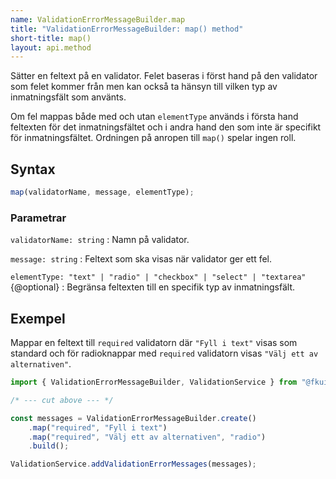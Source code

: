 ```yaml
---
name: ValidationErrorMessageBuilder.map
title: "ValidationErrorMessageBuilder: map() method"
short-title: map()
layout: api.method
---
```


Sätter en feltext på en validator.
Felet baseras i först hand på den validator som felet kommer från men kan också ta hänsyn till vilken typ av inmatningsfält som använts.

Om fel mappas både med och utan `elementType` används i första hand feltexten för det inmatningsfältet och i andra hand den som inte är specifikt för inmatningsfältet.
Ordningen på anropen till `map()` spelar ingen roll.

## Syntax

```ts nocompile nolint
map(validatorName, message, elementType);
```

### Parametrar

`validatorName: string`
: Namn på validator.

`message: string`
: Feltext som ska visas när validator ger ett fel.

`elementType: "text" | "radio" | "checkbox" | "select" | "textarea"` {@optional}
: Begränsa feltexten till en specifik typ av inmatningsfält.

## Exempel

Mappar en feltext till `required` validatorn där `"Fyll i text"` visas som standard och för radioknappar med `required` validatorn visas `"Välj ett av alternativen"`.

```ts
import { ValidationErrorMessageBuilder, ValidationService } from "@fkui/logic";

/* --- cut above --- */

const messages = ValidationErrorMessageBuilder.create()
    .map("required", "Fyll i text")
    .map("required", "Välj ett av alternativen", "radio")
    .build();

ValidationService.addValidationErrorMessages(messages);
```
